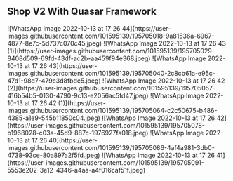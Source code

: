 ## Shop V2 With Quasar Framework

<div display="flex">
  ![WhatsApp Image 2022-10-13 at 17 26 44](https://user-images.githubusercontent.com/101595139/195705018-9a81536a-6967-4877-8e7c-5d737c070c45.jpeg)
  ![WhatsApp Image 2022-10-13 at 17 26 43 (1)](https://user-images.githubusercontent.com/101595139/195705029-8408d509-69fd-43df-ac2b-aa459f94e368.jpeg)
  ![WhatsApp Image 2022-10-13 at 17 26 43](https://user-images.githubusercontent.com/101595139/195705040-2c8cb61a-e95c-47d1-98d7-479c3d8fbdc5.jpeg)
  ![WhatsApp Image 2022-10-13 at 17 26 42 (2)](https://user-images.githubusercontent.com/101595139/195705057-416b54b5-0130-4790-9c13-e2056ac5fd47.jpeg)
  ![WhatsApp Image 2022-10-13 at 17 26 42 (1)](https://user-images.githubusercontent.com/101595139/195705064-c2c50675-b486-4385-a1e9-545b11850c04.jpeg)
  ![WhatsApp Image 2022-10-13 at 17 26 42](https://user-images.githubusercontent.com/101595139/195705078-b1968028-c03a-45d9-887c-1976927fa018.jpeg)
  ![WhatsApp Image 2022-10-13 at 17 26 40](https://user-images.githubusercontent.com/101595139/195705086-4af4a981-3db0-4738-93ce-80a897a2f5fd.jpeg)
  ![WhatsApp Image 2022-10-13 at 17 26 41](https://user-images.githubusercontent.com/101595139/195705091-5553e202-3e12-4346-a4aa-a4f016caf51f.jpeg)
</div>

